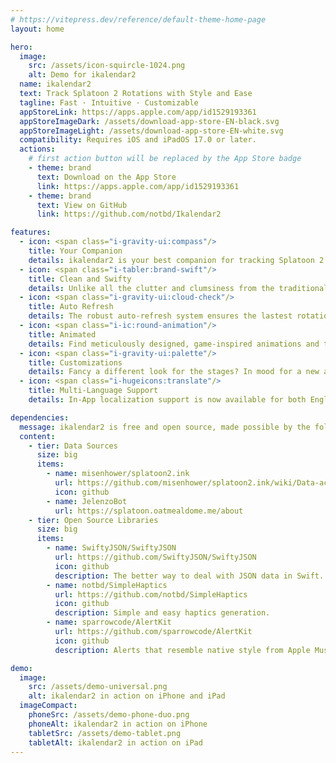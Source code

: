 ```yaml
---
# https://vitepress.dev/reference/default-theme-home-page
layout: home

hero:
  image:
    src: /assets/icon-squircle-1024.png
    alt: Demo for ikalendar2
  name: ikalendar2
  text: Track Splatoon 2 Rotations with Style and Ease
  tagline: Fast · Intuitive · Customizable
  appStoreLink: https://apps.apple.com/app/id1529193361
  appStoreImageDark: /assets/download-app-store-EN-black.svg
  appStoreImageLight: /assets/download-app-store-EN-white.svg
  compatibility: Requires iOS and iPadOS 17.0 or later.
  actions:
    # first action button will be replaced by the App Store badge
    - theme: brand
      text: Download on the App Store
      link: https://apps.apple.com/app/id1529193361
    - theme: brand
      text: View on GitHub
      link: https://github.com/notbd/Ikalendar2

features:
  - icon: <span class="i-gravity-ui:compass"/>
    title: Your Companion
    details: ikalendar2 is your best companion for tracking Splatoon 2 schedules. Stay up-to-date with the latest rotations, with optimized UI designs targeted to iPhone and iPad respectively.
  - icon: <span class="i-tabler:brand-swift"/>
    title: Clean and Swifty
    details: Unlike all the clutter and clumsiness from the traditional source, ikalendar2 is built entirely in SwiftUI with a clean interface, leveraging the latest APIs to deliver a fast and modern app experience.
  - icon: <span class="i-gravity-ui:cloud-check"/>
    title: Auto Refresh
    details: The robust auto-refresh system ensures the lastest rotation info is always on display. Never have to worry again about doing it yourself!
  - icon: <span class="i-ic:round-animation"/>
    title: Animated
    details: Find meticulously designed, game-inspired animations and transitions throughout the app. Rotation tracking is just as fun and vibrant as the game itself :]
  - icon: <span class="i-gravity-ui:palette"/>
    title: Customizations
    details: Fancy a different look for the stages? In mood for a new app icon? Make ikalendar2 truly yours with a variety of personalization options.
  - icon: <span class="i-hugeicons:translate"/>
    title: Multi-Language Support
    details: In-App localization support is now available for both English and Japanese.

dependencies:
  message: ikalendar2 is free and open source, made possible by the following projects.
  content:
    - tier: Data Sources
      size: big
      items:
        - name: misenhower/splatoon2.ink
          url: https://github.com/misenhower/splatoon2.ink/wiki/Data-access-policy#data-urls
          icon: github
        - name: JelenzoBot
          url: https://splatoon.oatmealdome.me/about
    - tier: Open Source Libraries
      size: big
      items:
        - name: SwiftyJSON/SwiftyJSON
          url: https://github.com/SwiftyJSON/SwiftyJSON
          icon: github
          description: The better way to deal with JSON data in Swift.
        - name: notbd/SimpleHaptics
          url: https://github.com/notbd/SimpleHaptics
          icon: github
          description: Simple and easy haptics generation.
        - name: sparrowcode/AlertKit
          url: https://github.com/sparrowcode/AlertKit
          icon: github
          description: Alerts that resemble native style from Apple Music.

demo:
  image:
    src: /assets/demo-universal.png
    alt: ikalendar2 in action on iPhone and iPad
  imageCompact:
    phoneSrc: /assets/demo-phone-duo.png
    phoneAlt: ikalendar2 in action on iPhone
    tabletSrc: /assets/demo-tablet.png
    tabletAlt: ikalendar2 in action on iPad
---
```


<HomeCustomBody />

